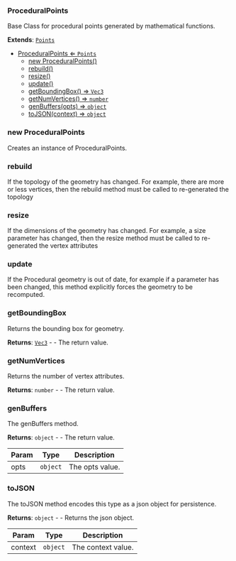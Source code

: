 <a name="ProceduralPoints"></a>

### ProceduralPoints 
Base Class for procedural points generated by mathematical functions.


**Extends**: <code>[Points](api/SceneTree\Geometry\Points.md)</code>  

* [ProceduralPoints ⇐ <code>Points</code>](#ProceduralPoints)
    * [new ProceduralPoints()](#new-ProceduralPoints)
    * [rebuild()](#rebuild)
    * [resize()](#resize)
    * [update()](#update)
    * [getBoundingBox() ⇒ <code>Vec3</code>](#getBoundingBox)
    * [getNumVertices() ⇒ <code>number</code>](#getNumVertices)
    * [genBuffers(opts) ⇒ <code>object</code>](#genBuffers)
    * [toJSON(context) ⇒ <code>object</code>](#toJSON)

<a name="new_ProceduralPoints_new"></a>

### new ProceduralPoints
Creates an instance of ProceduralPoints.

<a name="ProceduralPoints+rebuild"></a>

### rebuild
If the topology of the geometry has changed. For example, there are more or less vertices,
then the rebuild method must be called to re-generated the topology


<a name="ProceduralPoints+resize"></a>

### resize
If the dimensions of the geometry has changed. For example, a size parameter has changed,
then the resize method must be called to re-generated the vertex attributes


<a name="ProceduralPoints+update"></a>

### update
If the Procedural geometry is out of date, for example if a parameter has been changed,
this method explicitly forces the geometry to be recomputed.


<a name="ProceduralPoints+getBoundingBox"></a>

### getBoundingBox
Returns the bounding box for geometry.


**Returns**: <code>[Vec3](api/Math\Vec3.md)</code> - - The return value.  
<a name="ProceduralPoints+getNumVertices"></a>

### getNumVertices
Returns the number of vertex attributes.


**Returns**: <code>number</code> - - The return value.  
<a name="ProceduralPoints+genBuffers"></a>

### genBuffers
The genBuffers method.


**Returns**: <code>object</code> - - The return value.  

| Param | Type | Description |
| --- | --- | --- |
| opts | <code>object</code> | The opts value. |

<a name="ProceduralPoints+toJSON"></a>

### toJSON
The toJSON method encodes this type as a json object for persistence.


**Returns**: <code>object</code> - - Returns the json object.  

| Param | Type | Description |
| --- | --- | --- |
| context | <code>object</code> | The context value. |


